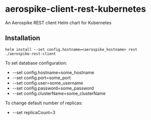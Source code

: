 # aerospike-client-rest-kubernetes
An Aerospike REST client Helm chart for Kubernetes

## Installation
```
helm install --set config.hostname=<aerospike_hostname> rest ./aerospike-rest-client
```

To set database configuration:
* --set config.hostname=some_hostname
* --set config.port=some_port
* --set config.user=some_username
* --set config.password=some_password
* --set config.clusterName=some_clusterName

To change default number of replicas:
* --set replicaCount=3